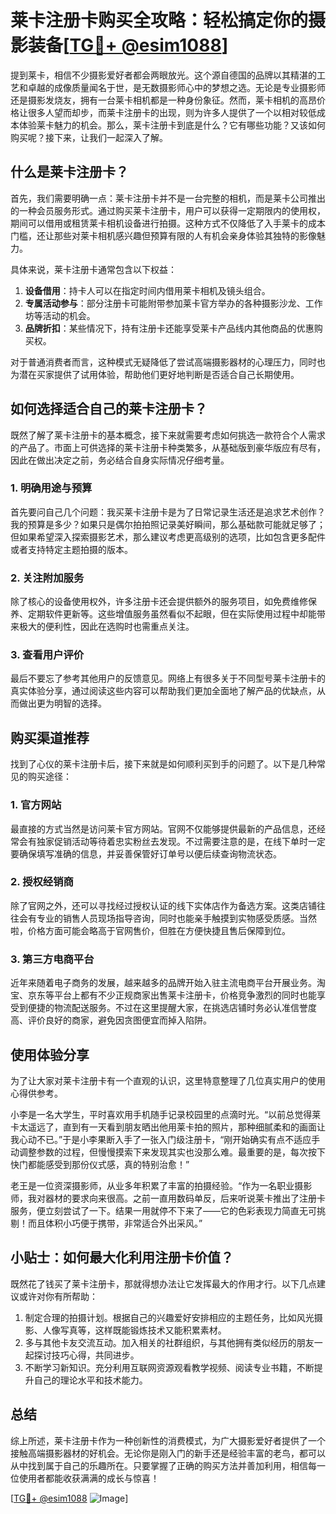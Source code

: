 # 莱卡注册卡购买全攻略：轻松搞定你的摄影装备[[TG💪+ @esim1088](https://t.me/s/esim1088)]

提到莱卡，相信不少摄影爱好者都会两眼放光。这个源自德国的品牌以其精湛的工艺和卓越的成像质量闻名于世，是无数摄影师心中的梦想之选。无论是专业摄影师还是摄影发烧友，拥有一台莱卡相机都是一种身份象征。然而，莱卡相机的高昂价格让很多人望而却步，而莱卡注册卡的出现，则为许多人提供了一个以相对较低成本体验莱卡魅力的机会。那么，莱卡注册卡到底是什么？它有哪些功能？又该如何购买呢？接下来，让我们一起深入了解。

## 什么是莱卡注册卡？

首先，我们需要明确一点：莱卡注册卡并不是一台完整的相机，而是莱卡公司推出的一种会员服务形式。通过购买莱卡注册卡，用户可以获得一定期限内的使用权，期间可以借用或租赁莱卡相机设备进行拍摄。这种方式不仅降低了入手莱卡的成本门槛，还让那些对莱卡相机感兴趣但预算有限的人有机会亲身体验其独特的影像魅力。

具体来说，莱卡注册卡通常包含以下权益：
1. **设备借用**：持卡人可以在指定时间内借用莱卡相机及镜头组合。
2. **专属活动参与**：部分注册卡可能附带参加莱卡官方举办的各种摄影沙龙、工作坊等活动的机会。
3. **品牌折扣**：某些情况下，持有注册卡还能享受莱卡产品线内其他商品的优惠购买权。

对于普通消费者而言，这种模式无疑降低了尝试高端摄影器材的心理压力，同时也为潜在买家提供了试用体验，帮助他们更好地判断是否适合自己长期使用。

## 如何选择适合自己的莱卡注册卡？

既然了解了莱卡注册卡的基本概念，接下来就需要考虑如何挑选一款符合个人需求的产品了。市面上可供选择的莱卡注册卡种类繁多，从基础版到豪华版应有尽有，因此在做出决定之前，务必结合自身实际情况仔细考量。

### 1. 明确用途与预算

首先要问自己几个问题：我买莱卡注册卡是为了日常记录生活还是追求艺术创作？我的预算是多少？如果只是偶尔拍拍照记录美好瞬间，那么基础款可能就足够了；但如果希望深入探索摄影艺术，那么建议考虑更高级别的选项，比如包含更多配件或者支持特定主题拍摄的版本。

### 2. 关注附加服务

除了核心的设备使用权外，许多注册卡还会提供额外的服务项目，如免费维修保养、定期软件更新等。这些增值服务虽然看似不起眼，但在实际使用过程中却能带来极大的便利性，因此在选购时也需重点关注。

### 3. 查看用户评价

最后不要忘了参考其他用户的反馈意见。网络上有很多关于不同型号莱卡注册卡的真实体验分享，通过阅读这些内容可以帮助我们更加全面地了解产品的优缺点，从而做出更为明智的选择。

## 购买渠道推荐

找到了心仪的莱卡注册卡后，接下来就是如何顺利买到手的问题了。以下是几种常见的购买途径：

### 1. 官方网站

最直接的方式当然是访问莱卡官方网站。官网不仅能够提供最新的产品信息，还经常会有独家促销活动等待着忠实粉丝去发现。不过需要注意的是，在线下单时一定要确保填写准确的信息，并妥善保管好订单号以便后续查询物流状态。

### 2. 授权经销商

除了官网之外，还可以寻找经过授权认证的线下实体店作为备选方案。这类店铺往往会有专业的销售人员现场指导咨询，同时也能亲手触摸到实物感受质感。当然啦，价格方面可能会略高于官网售价，但胜在方便快捷且售后保障到位。

### 3. 第三方电商平台

近年来随着电子商务的发展，越来越多的品牌开始入驻主流电商平台开展业务。淘宝、京东等平台上都有不少正规商家出售莱卡注册卡，价格竞争激烈的同时也能享受到便捷的物流配送服务。不过在这里提醒大家，在挑选店铺时务必认准信誉度高、评价良好的商家，避免因贪图便宜而掉入陷阱。

## 使用体验分享

为了让大家对莱卡注册卡有一个直观的认识，这里特意整理了几位真实用户的使用心得供参考。

小李是一名大学生，平时喜欢用手机随手记录校园里的点滴时光。“以前总觉得莱卡太遥远了，直到有一天看到朋友晒出他用莱卡拍的照片，那种细腻柔和的画面让我心动不已。”于是小李果断入手了一张入门级注册卡，“刚开始确实有点不适应手动调整参数的过程，但慢慢摸索下来发现其实也没那么难。最重要的是，每次按下快门都能感受到那份仪式感，真的特别治愈！”

老王是一位资深摄影师，从业多年积累了丰富的拍摄经验。“作为一名职业摄影师，我对器材的要求向来很高。之前一直用数码单反，后来听说莱卡推出了注册卡服务，便立刻尝试了一下。结果一用就停不下来了——它的色彩表现力简直无可挑剔！而且体积小巧便于携带，非常适合外出采风。”

## 小贴士：如何最大化利用注册卡价值？

既然花了钱买了莱卡注册卡，那就得想办法让它发挥最大的作用才行。以下几点建议或许对你有所帮助：

1. 制定合理的拍摄计划。根据自己的兴趣爱好安排相应的主题任务，比如风光摄影、人像写真等，这样既能锻炼技术又能积累素材。
2. 多与其他卡友交流互动。加入相关的社群组织，与其他拥有类似经历的朋友一起探讨技巧心得，共同进步。
3. 不断学习新知识。充分利用互联网资源观看教学视频、阅读专业书籍，不断提升自己的理论水平和技术能力。

## 总结

综上所述，莱卡注册卡作为一种创新性的消费模式，为广大摄影爱好者提供了一个接触高端摄影器材的好机会。无论你是刚入门的新手还是经验丰富的老鸟，都可以从中找到属于自己的乐趣所在。只要掌握了正确的购买方法并善加利用，相信每一位使用者都能收获满满的成长与惊喜！

[[TG💪+ @esim1088](https://t.me/s/esim1088) ![Image](https://i.postimg.cc/4NQfJmqS/Snipaste-2025-05-13-00-14-12.png)]